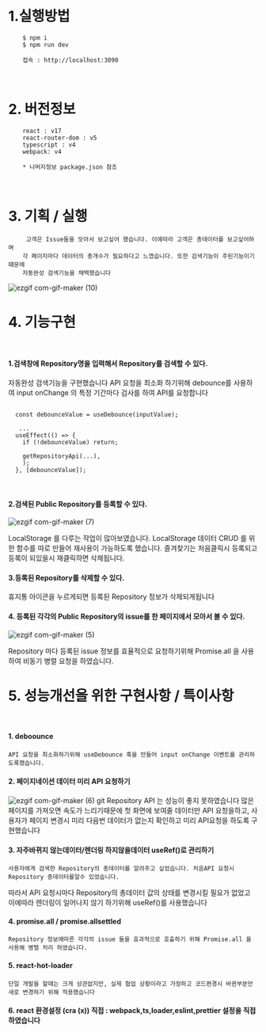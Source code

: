 # 1.실행방법
```
    $ npm i 
    $ npm run dev 
    
    접속 : http://localhost:3090 
```
<br/>

# 2. 버전정보
```
    react : v17
    react-router-dom : v5
    typescript : v4
    webpack: v4
    
    * 나머지정보 package.json 참조
```
<br/>

# 3. 기획 / 실행 
```
     고객은 Issue들을 모아서 보고싶어 했습니다. 이에따라 고객은 총데이터를 보고싶어하며
    각 페이지마다 데이터의 총개수가 필요하다고 느꼈습니다. 또한 검색기능이 주된기능이기 떄문에
    자동완성 검색기능을 채택했습니다
```
![ezgif com-gif-maker (10)](https://user-images.githubusercontent.com/46067837/195123209-36d817b5-a4d5-417f-b4c9-7fe80281dad4.gif)
<br/>

# 4. 기능구현
<br/>

#### 1.검색창에 Repository명을 입력해서 Repository를 검색할 수 있다.
 자동완성 검색기능을 구현했습니다 API 요청을 최소화 하기위해 debounce를 사용하여
input onChange 의 특정 기간마다 검사를 하여 API를 요청합니다 
```

  const debounceValue = useDebounce(inputValue);

   ...
  useEffect(() => {
    if (!debounceValue) return;

    getRepositoryApi(...),
    );
  }, [debounceValue]);
```
<br/>


#### 2.검색된 Public Repository를 등록할 수 있다.
![ezgif com-gif-maker (7)](https://user-images.githubusercontent.com/46067837/195115652-2c983244-a87e-4604-9df8-78cc754d77e5.gif)

    
LocalStorage 를 다루는 작업이 많아보였습니다. LocalStorage 데이터 CRUD 를 위한 함수를
따로 만들어 재사용이 가능하도록 했습니다. 즐겨찾기는 처음클릭시 등록되고 등록이 되있을시 재클릭하면 삭제됩니다.

#### 3.등록된 Repository를 삭제할 수 있다.

 휴지통 아이콘을 누르게되면 등록된 Repository 정보가 삭제되게됩니다 

#### 4. 등록된 각각의 Public Repository의 issue를 한 페이지에서 모아서 볼 수 있다.
![ezgif com-gif-maker (5)](https://user-images.githubusercontent.com/46067837/195114430-a0ead4f8-e2f0-454c-92ed-9e80a7d9aded.gif)

Repository 마다 등록된 issue 정보를 효율적으로 요청하기위해 Promise.all 을 사용하여 비동기 병렬 요청을 하였습니다.
<br/>


# 5. 성능개선을 위한 구현사항 / 특이사항 
<br/>

#### 1. deboounce
    API 요청을 최소화하기위해 useDebounce 훅을 만들어 input onChange 이벤트를 관리하도록했습니다.

#### 2. 페이지네이션 데이터 미리 API 요청하기
![ezgif com-gif-maker (6)](https://user-images.githubusercontent.com/46067837/195115203-a2c67247-3bf1-42da-a621-2b316dee206f.gif)
    git Repository API 는 성능이 좋지 못하였습니다 많은 페이지를 가져오면 속도가 느리기때문에 첫 화면에
보여줄 데이터만 API 요청을하고, 사용자가 페이지 변경시 미리 다음번 데이터가 없는지 확인하고 미리 API요청을 하도록
구현했습니다 

#### 3. 자주바뀌지 않는데이터/렌더링 하지않을데이터  useRef()로 관리하기 
    사용자에게 검색한 Repository의 총데이터를 알려주고 싶었습니다. 처음API 요청시 Repository 총데이터를알수 있었습니다.
따라서 API 요청시마다 Repository의 총데이터 값의 상태를 변경시킬 필요가 없었고 이에따라 렌더링이 일어나지 않기 하기위해 useRef()를
사용했습니다 

#### 4. promise.all / promise.allsettled
    Repository 정보에따른 각각의 issue 들을 효과적으로 호출하기 위해 Promise.all 을 사용해 병렬 처리 하였습니다.

    

#### 5. react-hot-loader 
    단일 개발을 할때는 크게 상관없지만, 실제 협업 상황이라고 가정하고 코드편경시 바뀐부분만 새로 변경하기 위해 적용했습니다 

#### 6. react 환경설정 (cra (x)) 직접 : webpack,ts,loader,eslint,prettier 설정을 직접하였습니다

    
    
